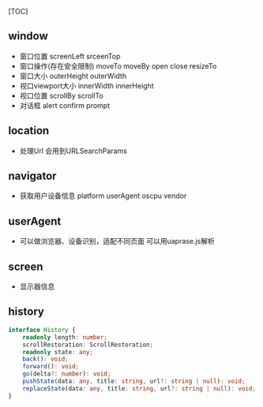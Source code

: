 [TOC]
## window
- 窗口位置 screenLeft  srceenTop 
- 窗口操作(存在安全限制) moveTo moveBy open close resizeTo 
- 窗口大小 outerHeight outerWidth 
- 视口viewport大小  innerWidth innerHeight
- 视口位置 scrollBy scrollTo
- 对话框 alert confirm prompt

## location
- 处理Url  会用到URLSearchParams

## navigator
- 获取用户设备信息 platform userAgent oscpu vendor

## userAgent
- 可以做浏览器、设备识别，适配不同页面 可以用uaprase.js解析

## screen
- 显示器信息

## history
```typescript
interface History {
    readonly length: number;
    scrollRestoration: ScrollRestoration;
    readonly state: any;
    back(): void;
    forward(): void;
    go(delta?: number): void;
    pushState(data: any, title: string, url?: string | null): void;
    replaceState(data: any, title: string, url?: string | null): void;
}
```

  

